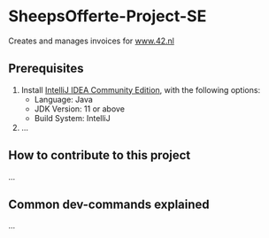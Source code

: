 # SheepsOfferte-Project-SE
Creates and manages invoices for www.42.nl

## Prerequisites
1. Install [IntelliJ IDEA Community Edition](https://www.jetbrains.com/idea/download/), with the following options:
	- Language: Java
	- JDK Version: 11 or above
	- Build System: IntelliJ
2. ...

## How to contribute to this project
...


## Common dev-commands explained
...
